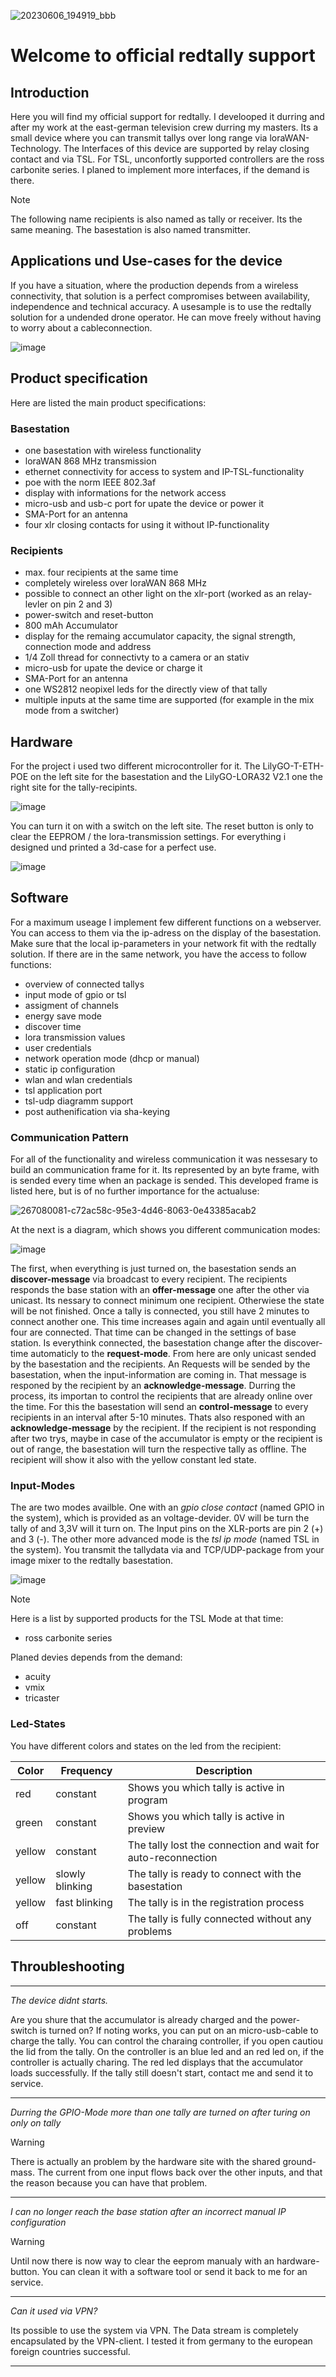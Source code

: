 ![20230606_194919_bbb](https://github.com/martinmmi/redtally_docs/assets/118231543/4741c625-0b83-49a2-99ad-1b18fefd6c3f)

# Welcome to official redtally support

## Introduction
Here you will find my official support for redtally. I develooped it durring and after my work at the east-german television crew durring my masters.
Its a small device where you can transmit tallys over long range via loraWAN-Technology. The Interfaces of this device are supported by relay closing contact and via TSL. For TSL, unconfortly supported controllers are the ross carbonite series. I planed to implement more interfaces, if the demand is there. 

> [!NOTE]
> The following name recipients is also named as tally or receiver. Its the same meaning. The basestation is also named transmitter. 


## Applications und Use-cases for the device
If you have a situation, where the production depends from a wireless connectivity, that solution is a perfect compromises between availability, independence and technical accuracy. A usesample is to use the redtally solution for a undended drone operator. He can move freely without having to worry about a cableconnection.

![image](https://github.com/martinmmi/redtally_docs/assets/118231543/e6170ac3-c57e-4a25-af0b-8f77c0a12d58)

## Product specification
Here are listed the main product specifications:

### Basestation
- one basestation with wireless functionality
- loraWAN 868 MHz transmission
- ethernet connectivity for access to system and IP-TSL-functionality
- poe with the norm IEEE 802.3af
- display with informations for the network access
- micro-usb and usb-c port for upate the device or power it
- SMA-Port for an antenna
- four xlr closing contacts for using it without IP-functionality
  
### Recipients
- max. four recipients at the same time
- completely wireless over loraWAN 868 MHz 
- possible to connect an other light on the xlr-port (worked as an relay-levler on pin 2 and 3)
- power-switch and reset-button
- 800 mAh Accumulator
- display for the remaing accumulator capacity, the signal strength, connection mode and address
- 1/4 Zoll thread for connectivty to a camera or an stativ
- micro-usb for upate the device or charge it
- SMA-Port for an antenna
- one WS2812 neopixel leds for the directly view of that tally
- multiple inputs at the same time are supported (for example in the mix mode from a switcher)

## Hardware
For the project i used two different microcontroller for it. The LilyGO-T-ETH-POE on the left site for the basestation and the LilyGO-LORA32 V2.1 one the right site for the tally-recipints. 

![image](https://github.com/martinmmi/redtally_docs/assets/118231543/43e292a9-aa7e-4fd7-8a1d-74053a3c38d3)

You can turn it on with a switch on the left site. The reset button is only to clear the EEPROM / the lora-transmission settings. For everything i designed und printed a 3d-case for a perfect use. 

![image](https://github.com/martinmmi/redtally_docs/assets/118231543/3beaa7b6-c6aa-4b22-b656-8bfe4a978812)

## Software
For a maximum useage I implement few different functions on a webserver. You can access to them via the ip-adress on the display of the basestation. Make sure that the local ip-parameters in your network fit with the redtally solution. If there are in the same network, you have the access to follow functions:
- overview of connected tallys
- input mode of gpio or tsl
- assigment of channels
- energy save mode
- discover time
- lora transmission values
- user credentials
- network operation mode (dhcp or manual)
- static ip configuration
- wlan and wlan credentials
- tsl application port
- tsl-udp diagramm support
- post authenification via sha-keying

### Communication Pattern
For all of the functionality and wireless communication it was nessesary to build an communication frame for it. Its represented by an byte frame, with is sended every time when an package is sended. This developed frame is listed here, 
but is of no further importance for the actualuse:

![267080081-c72ac58c-95e3-4d46-8063-0e43385acab2](https://github.com/martinmmi/redtally_docs/assets/118231543/03d81ffc-9cf1-4a04-aafb-fa7df5ba01d2)

At the next is a diagram, which shows you different communication modes:

![image](https://github.com/martinmmi/redtally_docs/assets/118231543/eb5f3abf-4db6-4825-ad8c-441ccd8c2efd)

The first, when everything is just turned on, the basestation sends an **discover-message** via broadcast to every recipient. The recipients responds the base station with an **offer-message** one after the other via unicast. Its nessary to connect minimum one recipient. Otherwiese the state will be not finished. Once a tally is connected, you still have 2 minutes to connect another one. This time increases again and again until eventually all four are connected. That time can be changed in the settings of base station. Is everythink connected, the basestation change after the discover-time automaticly to the **request-mode**. From here are only unicast sended by the basestation and the recipients. An Requests will be sended by the basestation, when the input-information are coming in. That message is responed by the recipient by an **acknowledge-message**. Durring the process, its importan to control the recipients that are already online over the time. For this the basestation will send an **control-message** to every recipients in an interval after 5-10 minutes. Thats also responed with an **acknowledge-message** by the recipient. If the recipient is not responding after two trys, maybe in case of the accumulator is empty or the recipient is out of range, the basestation will turn the respective tally as offline. The recipient will show it also with the yellow constant led state.

### Input-Modes
The are two modes availble. One with an *gpio close contact* (named GPIO in the system), which is provided as an voltage-devider. 0V will be turn the tally of and 3,3V will it turn on. The Input pins on the XLR-ports are pin 2 (+) and 3 (-). The other more advanced mode is the *tsl ip mode* (named TSL in the system). You transmit the tallydata via and TCP/UDP-package from your image mixer to the redtally basestation. 

![image](https://github.com/martinmmi/redtally_docs/assets/118231543/41909d93-b045-4c93-a177-2fe2b04aeaa6)

> [!NOTE]
> Here is a list by supported products for the TSL Mode at that time:
> - ross carbonite series

Planed devies depends from the demand:
- acuity
- vmix
- tricaster

### Led-States
You have different colors and states on the led from the recipient:

| Color | Frequency | Description |
| --- | --- | --- |
| red | constant | Shows you which tally is active in program |
| green | constant | Shows you which tally is active in preview |
| yellow | constant | The tally lost the connection and wait for auto-reconnection |
| yellow | slowly blinking | The tally is ready to connect with the basestation |
| yellow | fast blinking | The tally is in the registration process |
| off | constant | The tally is fully connected without any problems |

## Throubleshooting
_______________________________________________________________________________________________________________________________
*The device didnt starts.* 

Are you shure that the accumulator is already charged and the power-switch is turned on? If noting works, you can put on an micro-usb-cable to charge the tally. You can control the charaing controller, if you open cautiou the lid from the tally. On the controller is an blue led and an red led on, if the controller is actually charing. The red led displays that the accumulator loads successfully. If the tally still doesn't start, contact me and send it to service.
_______________________________________________________________________________________________________________________________
*Durring the GPIO-Mode more than one tally are turned on after turing on only on tally* 

> [!WARNING]
> There is actually an problem by the hardware site with the shared ground-mass. The current from one input flows back over the other inputs, and that the reason because you can have that problem.
_______________________________________________________________________________________________________________________________
*I can no longer reach the base station after an incorrect manual IP configuration* 

> [!WARNING]
> Until now there is now way to clear the eeprom manualy with an hardware-button. You can clean it with a software tool or send it back to me for an service.
_______________________________________________________________________________________________________________________________
*Can it used via VPN?* 

Its possible to use the system via VPN. The Data stream is completely encapsulated by the VPN-client. I tested it from germany to the european foreign countries successful.
_______________________________________________________________________________________________________________________________



